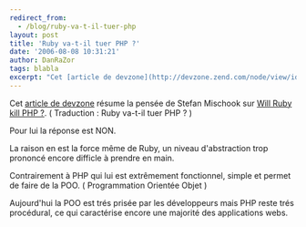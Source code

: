 ```yaml
---
redirect_from:
  - /blog/ruby-va-t-il-tuer-php
layout: post
title: 'Ruby va-t-il tuer PHP ?'
date: '2006-08-08 10:31:21'
author: DanRaZor
tags: blabla
excerpt: "Cet [article de devzone](http://devzone.zend.com/node/view/id/784) résume la pensée de Stefan Mischook sur [Will Ruby kill PHP ?](http://www.killerphp.com/articles/will-ruby-kill-php/).   ( Traduction : Ruby va-t-il tuer PHP ? )  \n  \nPour lui la réponse est NON.  \n  \nLa raison en est la force même de Ruby, un niveau      …"
---
```


Cet [article de devzone](http://devzone.zend.com/node/view/id/784) résume la pensée de Stefan Mischook sur [Will Ruby kill PHP ?](http://www.killerphp.com/articles/will-ruby-kill-php/).   ( Traduction : Ruby va-t-il tuer PHP ? )

Pour lui la réponse est NON.

La raison en est la force même de Ruby, un niveau d'abstraction trop prononcé   encore difficle à prendre en main.

Contrairement à PHP qui lui est extrêmement fonctionnel, simple et permet de faire de la POO.   ( Programmation Orientée Objet )

Aujourd'hui la POO est trés prisée par les développeurs mais PHP reste trés procédural,   ce qui caractérise encore une majorité des applications webs.
